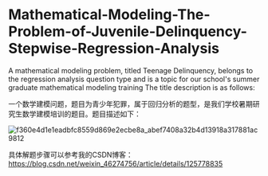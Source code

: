 # Mathematical-Modeling-The-Problem-of-Juvenile-Delinquency-Stepwise-Regression-Analysis
A mathematical modeling problem, titled Teenage Delinquency, belongs to the regression analysis question type and is a topic for our school's summer graduate mathematical modeling training
The title description is as follows:

一个数学建模问题，题目为青少年犯罪，属于回归分析的题型，是我们学校暑期研究生数学建模培训的题目。题目描述如下：

![f360e4d1e1eadbfc8559d869e2ecbe8a_abef7408a32b4d13918a317881ac9812](https://github.com/arcbigbig/Mathematical-Modeling-The-Problem-of-Juvenile-Delinquency-Stepwise-Regression-Analysis/assets/133620458/27e91757-9530-4e34-a114-4e198f5542cf)

具体解题步骤可以参考我的CSDN博客：https://blog.csdn.net/weixin_46274756/article/details/125778835
